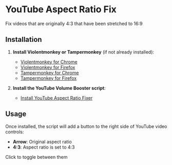 # YouTube Aspect Ratio Fix

Fix videos that are originally 4:3 that have been stretched to 16:9

## Installation

1. **Install Violentmonkey or Tampermonkey** (if not already installed):
   - [Violentmonkey for Chrome](https://chrome.google.com/webstore/detail/violentmonkey/jinjaccalgkegednnccohejagnlnfdag)
   - [Violentmonkey for Firefox](https://addons.mozilla.org/firefox/addon/violentmonkey/)
   - [Tampermonkey for Chrome](https://chrome.google.com/webstore/detail/tampermonkey/dhdgffkkebhmkfjojejmpbldmpobfkfo)
   - [Tampermonkey for Firefox](https://addons.mozilla.org/firefox/addon/tampermonkey/)

2. **Install the YouTube Volume Booster script**:
   - [Install YouTube Aspect Ratio Fixer](https://github.com/verniy-hibiki/youtube-aspect-fix/raw/main/youtube-aspect-fix.user.js)

## Usage

Once installed, the script will add a button to the right side of YouTube video controls:
- **Arrow**: Original aspect ratio
- **4:3**: Aspect ratio is set to 4:3

Click to toggle between them
